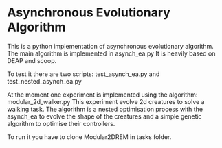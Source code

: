 # Asynchronous Evolutionary Algorithm

This is a python implementation of asynchronous evolutionary algorithm. 
The main algorithm is implemented in asynch_ea.py
It is heavily based on DEAP and scoop.

To test it there are two scripts: test_asynch_ea.py and test_nested_asynch_ea.py

At the moment one experiment is implemented using the algorithm: modular_2d_walker.py
This experiment evolve 2d creatures to solve a walking task. The algorithm is a nested optimisation process with the asynch_ea to evolve the shape of the creatures and a simple genetic algorithm to optimise their controllers. 

To run it you have to clone Modular2DREM in tasks folder.
